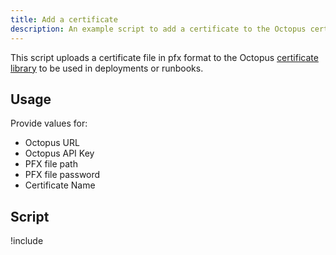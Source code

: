 ```yaml
---
title: Add a certificate
description: An example script to add a certificate to the Octopus certificate library.
---
```


This script uploads a certificate file in pfx format to the Octopus [certificate library](/docs/deployment-examples/certificates/index.md) to be used in deployments or runbooks.

## Usage

Provide values for:

- Octopus URL
- Octopus API Key
- PFX file path
- PFX file password
- Certificate Name

## Script

!include <create-certificate-scripts>
